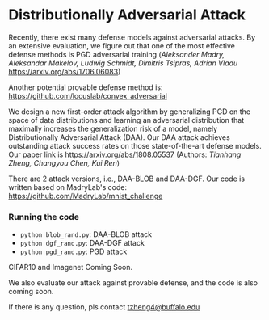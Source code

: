 # Distributionally Adversarial Attack

Recently, there exist many defense models against adversarial attacks. By an extensive evaluation, we figure out that one of the 
most effective defense methods is PGD adversarial training (*Aleksander Madry, Aleksandar Makelov, Ludwig Schmidt, Dimitris Tsipras, Adrian Vladu* https://arxiv.org/abs/1706.06083)

Another potential provable defense method is:
https://github.com/locuslab/convex_adversarial

We design a new first-order attack algorithm by generalizing PGD on the space of data distributions and learning an adversarial distribution that maximally increases the generalization risk of a model, namely Distributionally Adversarial Attack (DAA). Our DAA attack achieves outstanding attack success rates on those state-of-the-art defense models. 
Our paper link is https://arxiv.org/abs/1808.05537 (Authors: *Tianhang Zheng, Changyou Chen, Kui Ren*) 

There are 2 attack versions, i.e., DAA-BLOB and DAA-DGF. Our code is written based on MadryLab's code: https://github.com/MadryLab/mnist_challenge

### Running the code
- `python blob_rand.py`: DAA-BLOB attack
- `python dgf_rand.py`: DAA-DGF attack
- `python pgd_rand.py`: PGD attack

CIFAR10 and Imagenet Coming Soon.

We also evaluate our attack against provable defense, and the code is also coming soon.

If there is any question, pls contact tzheng4@buffalo.edu

